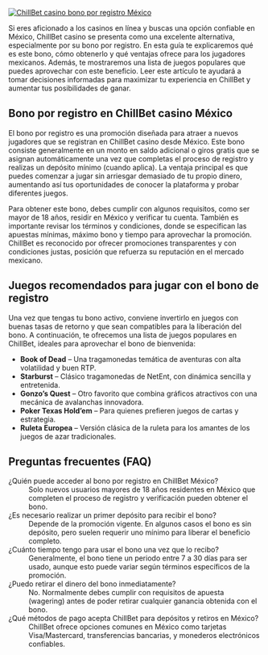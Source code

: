 [![ChillBet casino bono por registro México](https://123-caf.pages.dev/gitsignup.png)](https://vrmoo.ru/Bt82HjjY)

<div>   <p>Si eres aficionado a los casinos en línea y buscas una opción confiable en México, ChillBet casino se presenta como una excelente alternativa, especialmente por su bono por registro. En esta guía te explicaremos qué es este bono, cómo obtenerlo y qué ventajas ofrece para los jugadores mexicanos. Además, te mostraremos una lista de juegos populares que puedes aprovechar con este beneficio. Leer este artículo te ayudará a tomar decisiones informadas para maximizar tu experiencia en ChillBet y aumentar tus posibilidades de ganar.</p>    <h2>Bono por registro en ChillBet casino México</h2>   <p>El bono por registro es una promoción diseñada para atraer a nuevos jugadores que se registran en ChillBet casino desde México. Este bono consiste generalmente en un monto en saldo adicional o giros gratis que se asignan automáticamente una vez que completas el proceso de registro y realizas un depósito mínimo (cuando aplica). La ventaja principal es que puedes comenzar a jugar sin arriesgar demasiado de tu propio dinero, aumentando así tus oportunidades de conocer la plataforma y probar diferentes juegos.</p>    <p>Para obtener este bono, debes cumplir con algunos requisitos, como ser mayor de 18 años, residir en México y verificar tu cuenta. También es importante revisar los términos y condiciones, donde se especifican las apuestas mínimas, máximo bono y tiempo para aprovechar la promoción. ChillBet es reconocido por ofrecer promociones transparentes y con condiciones justas, posición que refuerza su reputación en el mercado mexicano.</p>    <h2>Juegos recomendados para jugar con el bono de registro</h2>   <p>Una vez que tengas tu bono activo, conviene invertirlo en juegos con buenas tasas de retorno y que sean compatibles para la liberación del bono. A continuación, te ofrecemos una lista de juegos populares en ChillBet, ideales para aprovechar el bono de bienvenida:</p>    <ul>     <li><strong>Book of Dead</strong> – Una tragamonedas temática de aventuras con alta volatilidad y buen RTP.</li>     <li><strong>Starburst</strong> – Clásico tragamonedas de NetEnt, con dinámica sencilla y entretenida.</li>     <li><strong>Gonzo’s Quest</strong> – Otro favorito que combina gráficos atractivos con una mecánica de avalanchas innovadora.</li>     <li><strong>Poker Texas Hold’em</strong> – Para quienes prefieren juegos de cartas y estrategia.</li>     <li><strong>Ruleta Europea</strong> – Versión clásica de la ruleta para los amantes de los juegos de azar tradicionales.</li>   </ul>    <h2>Preguntas frecuentes (FAQ)</h2>   <dl>     <dt>¿Quién puede acceder al bono por registro en ChillBet México?</dt>     <dd>Solo nuevos usuarios mayores de 18 años residentes en México que completen el proceso de registro y verificación pueden obtener el bono.</dd>      <dt>¿Es necesario realizar un primer depósito para recibir el bono?</dt>     <dd>Depende de la promoción vigente. En algunos casos el bono es sin depósito, pero suelen requerir uno mínimo para liberar el beneficio completo.</dd>      <dt>¿Cuánto tiempo tengo para usar el bono una vez que lo recibo?</dt>     <dd>Generalmente, el bono tiene un periodo entre 7 a 30 días para ser usado, aunque esto puede variar según términos específicos de la promoción.</dd>      <dt>¿Puedo retirar el dinero del bono inmediatamente?</dt>     <dd>No. Normalmente debes cumplir con requisitos de apuesta (wagering) antes de poder retirar cualquier ganancia obtenida con el bono.</dd>      <dt>¿Qué métodos de pago acepta ChillBet para depósitos y retiros en México?</dt>     <dd>ChillBet ofrece opciones comunes en México como tarjetas Visa/Mastercard, transferencias bancarias, y monederos electrónicos confiables.</dd>   </dl>   </div>